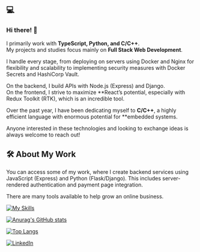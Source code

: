 ## 💻
### Hi there! 👋  

I primarily work with **TypeScript, Python, and C/C++**.  
My projects and studies focus mainly on **Full Stack Web Development**.  

I handle every stage, from deploying on servers using Docker and Nginx for flexibility and scalability to implementing security measures with Docker Secrets and HashiCorp Vault.  

On the backend, I build APIs with Node.js (Express) and Django.  
On the frontend, I strive to maximize **React’s potential, especially with Redux Toolkit (RTK), which is an incredible tool.  

Over the past year, I have been dedicating myself to **C/C++**, a highly efficient language with enormous potential for **embedded systems.  

Anyone interested in these technologies and looking to exchange ideas is always welcome to reach out!


## 🛠️ **About My Work**

You can access some of my work, where I create backend services using JavaScript (Express) and Python (Flask/Django). This includes server-rendered authentication and payment page integration.

There are many tools available to help grow an online business.  

[![My Skills](https://skillicons.dev/icons?i=aws,git,html,jest,mongodb,py,ts,react,&perline=10)](https://skillicons.dev)  

[![Anurag's GitHub stats](https://github-readme-stats.vercel.app/api?username=valedobrandi&hide=issues,contribs)](https://github.com/valedobrandi/github-readme-stats) 

  [![Top Langs](https://github-readme-stats.vercel.app/api/top-langs/?username=valedobrandi&hide=css,html&layout=compact)](https://github.com/valedobrandi/github-readme-stats)  
  
<a href="www.linkedin.com/in/bernardoalramos"><img alt="LinkedIn" src="https://img.shields.io/badge/LinkedIn-0077B5?style=for-the-badge&logo=linkedin&logoColor=white" /></a>  
